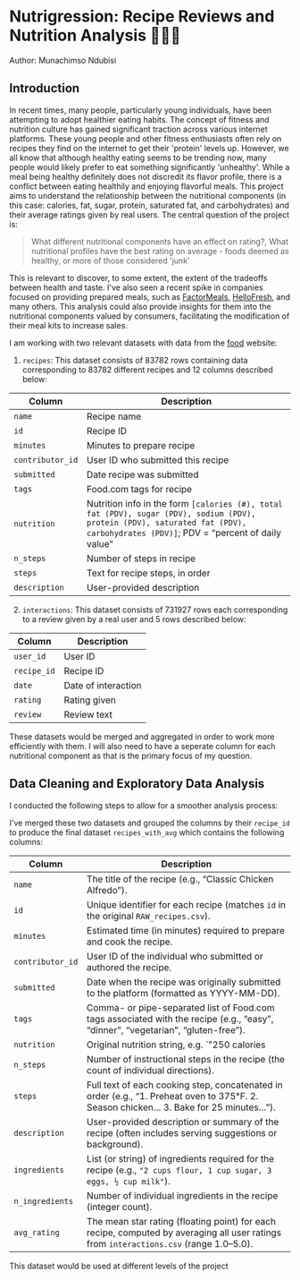 # Nutrigression: Recipe Reviews and Nutrition Analysis 🍗🥚🥜
Author: Munachimso Ndubisi

## Introduction
In recent times, many people, particularly young individuals, have been attempting to adopt healthier eating habits. The concept of fitness and nutrition culture has gained significant traction across various internet platforms. These young people and other fitness enthusiasts often rely on recipes they find on the internet to get their 'protein' levels up. However, we all know that although healthy eating seems to be trending now, many people would likely prefer to eat something significantly 'unhealthy'. While a meal being healthy definitely does not discredit its flavor profile, there is a conflict between eating healthily and enjoying flavorful meals. This project aims to understand the relationship between the nutritional components (in this case: calories, fat, sugar, protein, saturated fat, and carbohydrates) and their average ratings given by real users. The central question of the project is:

> What different nutritional components have an effect on rating?, What nutritional profiles have the best rating on average - foods deemed as healthy, or more of those considered 'junk'

This is relevant to discover, to some extent, the extent of the tradeoffs between health and taste.
I've also seen a recent spike in companies focused on providing prepared meals, such as [FactorMeals](https://www.factormeals.com/), [HelloFresh](https://www.hellofresh.com/), and many others. This analysis could also provide insights for them into the nutritional components valued by consumers, facilitating the modification of their meal kits to increase sales.


I am working with two relevant datasets with data from the [food](https://www.food.com/) website: 

1. `recipes`: This dataset consists of 83782 rows containing data corresponding to 83782 different recipes and 12 columns described below:

| Column           | Description                                                                                                                                                    |
| ---------------- | -------------------------------------------------------------------------------------------------------------------------------------------------------------- |
| `name`           | Recipe name                                                                                                                                                    |
| `id`             | Recipe ID                                                                                                                                                      |
| `minutes`        | Minutes to prepare recipe                                                                                                                                     |
| `contributor_id` | User ID who submitted this recipe                                                                                                                             |
| `submitted`      | Date recipe was submitted                                                                                                                                     |
| `tags`           | Food.com tags for recipe                                                                                                                                      |
| `nutrition`      | Nutrition info in the form `[calories (#), total fat (PDV), sugar (PDV), sodium (PDV), protein (PDV), saturated fat (PDV), carbohydrates (PDV)]`; PDV = “percent of daily value” |
| `n_steps`        | Number of steps in recipe                                                                                                                                     |
| `steps`          | Text for recipe steps, in order                                                                                                                               |
| `description`    | User-provided description                                                                                                                                     |



2. `interactions`: This dataset consists of 731927 rows each corresponding to a review given by a real user and 5 rows described below:

| Column      | Description       |
| ----------- | ----------------- |
| `user_id`   | User ID           |
| `recipe_id` | Recipe ID         |
| `date`      | Date of interaction |
| `rating`    | Rating given      |
| `review`    | Review text       |

These datasets would be merged and aggregated in order to work more efficiently with them. I will also need to have a seperate column for each nutritional component as that is the primary focus of my question.



## Data Cleaning and Exploratory Data Analysis

I conducted the following steps to allow for a smoother analysis process:













I've merged these two datasets and grouped the columns by their `recipe_id`  to produce the final dataset `recipes_with_avg` which contains the following columns:

| Column           | Description                                                                                                                                                                       |
| ---------------- | --------------------------------------------------------------------------------------------------------------------------------------------------------------------------------- |
| `name`           | The title of the recipe (e.g., “Classic Chicken Alfredo”).                                                                                                                        |
| `id`             | Unique identifier for each recipe (matches `id` in the original `RAW_recipes.csv`).                                                                                                |
| `minutes`        | Estimated time (in minutes) required to prepare and cook the recipe.                                                                                                              |
| `contributor_id` | User ID of the individual who submitted or authored the recipe.                                                                                                                   |
| `submitted`      | Date when the recipe was originally submitted to the platform (formatted as YYYY-MM-DD).                                                                                           |
| `tags`           | Comma- or pipe-separated list of Food.com tags associated with the recipe (e.g., “easy”, “dinner”, “vegetarian”, “gluten-free”).                                                  |
| `nutrition`      | Original nutrition string, e.g. `"250 calories | 15% DV fat | 10% DV sugar | 8% DV sodium | 20% DV protein | 5% DV saturated fat | 30% DV carbohydrates"`. Parsed later into numeric fields. |
| `n_steps`        | Number of instructional steps in the recipe (the count of individual directions).                                                                                                 |
| `steps`          | Full text of each cooking step, concatenated in order (e.g., “1. Preheat oven to 375°F. 2. Season chicken… 3. Bake for 25 minutes…”).                                              |
| `description`    | User-provided description or summary of the recipe (often includes serving suggestions or background).                                                                             |
| `ingredients`    | List (or string) of ingredients required for the recipe (e.g., `"2 cups flour, 1 cup sugar, 3 eggs, ½ cup milk"`).                                                                 |
| `n_ingredients`  | Number of individual ingredients in the recipe (integer count).                                                                                                                   |
| `avg_rating`     | The mean star rating (floating point) for each recipe, computed by averaging all user ratings from `interactions.csv` (range 1.0–5.0).                                            |


This dataset would be used at different levels of the project









